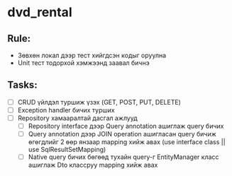 # dvd_rental

## Rule:
  - Зөвхөн локал дээр тест хийгдсэн кодыг оруулна
  - Unit тест тодорхой хэмжээнд заавал бичнэ

## Tasks:
  - [ ] CRUD үйлдэл туршиж үзэх (GET, POST, PUT, DELETE)
  - [ ] Exception handler бичих турших
  - [ ] Repository хамааралтай дасгал ажлууд
    - [ ] Repository interface дээр Query annotation ашиглаж query бичих
    - [ ] Query annotation дээр JOIN operation ашигласан query бичиж өгөгдлийг 2 өөр янзаар mapping хийж авах (use interface class || use SqlResultSetMapping)
    - [ ] Native query бичих бөгөөд тухайн query-г EntityManager класс ашиглаж Dto классруу mapping хийж авах 
